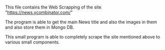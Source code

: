 This file contains the Web Scrapping of the site "https://news.ycombinator.com/"

The program is able to get the main News title and also the images in them and also store them in Mongo DB.

This small program is able to completely scrape the site mentioned above to various small components.

